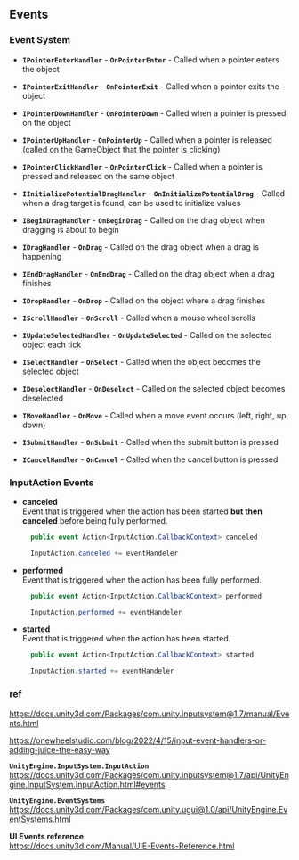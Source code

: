 ## Events

### Event System

- **`IPointerEnterHandler`** - **`OnPointerEnter`** - Called when a pointer enters the object

- **`IPointerExitHandler`** - **`OnPointerExit`** - Called when a pointer exits the object

- **`IPointerDownHandler`** - **`OnPointerDown`** - Called when a pointer is pressed on the object

- **`IPointerUpHandler`** - **`OnPointerUp`** - Called when a pointer is released (called on the GameObject that the pointer is clicking)

- **`IPointerClickHandler`** - **`OnPointerClick`** - Called when a pointer is pressed and released on the same object

- **`IInitializePotentialDragHandler`** - **`OnInitializePotentialDrag`** - Called when a drag target is found, can be used to initialize values

- **`IBeginDragHandler`** - **`OnBeginDrag`** - Called on the drag object when dragging is about to begin

- **`IDragHandler`** - **`OnDrag`** - Called on the drag object when a drag is happening

- **`IEndDragHandler`** - **`OnEndDrag`** - Called on the drag object when a drag finishes

- **`IDropHandler`** - **`OnDrop`** - Called on the object where a drag finishes

- **`IScrollHandler`** - **`OnScroll`** - Called when a mouse wheel scrolls

- **`IUpdateSelectedHandler`** - **`OnUpdateSelected`** - Called on the selected object each tick

- **`ISelectHandler`** - **`OnSelect`** - Called when the object becomes the selected object

- **`IDeselectHandler`** - **`OnDeselect`** - Called on the selected object becomes deselected

- **`IMoveHandler`** - **`OnMove`** - Called when a move event occurs (left, right, up, down)

- **`ISubmitHandler`** - **`OnSubmit`** - Called when the submit button is pressed

- **`ICancelHandler`** - **`OnCancel`** - Called when the cancel button is pressed

### InputAction Events

- **canceled** \
  Event that is triggered when the action has been started **but then canceled** before being fully performed.
  ```cs
    public event Action<InputAction.CallbackContext> canceled
  ```
  ```cs
    InputAction.canceled += eventHandeler 
  ```
- **performed** \
  Event that is triggered when the action has been fully performed.
  ```cs
    public event Action<InputAction.CallbackContext> performed
  ```
  ```cs
    InputAction.performed += eventHandeler 
  ```

- **started** \
  Event that is triggered when the action has been started.
  ```cs
    public event Action<InputAction.CallbackContext> started
  ```
  ```cs
    InputAction.started += eventHandeler 
  ```

### ref 
https://docs.unity3d.com/Packages/com.unity.inputsystem@1.7/manual/Events.html

https://onewheelstudio.com/blog/2022/4/15/input-event-handlers-or-adding-juice-the-easy-way

**`UnityEngine.InputSystem.InputAction`** \
https://docs.unity3d.com/Packages/com.unity.inputsystem@1.7/api/UnityEngine.InputSystem.InputAction.html#events

**`UnityEngine.EventSystems`** \
https://docs.unity3d.com/Packages/com.unity.ugui@1.0/api/UnityEngine.EventSystems.html

**UI Events reference** \
https://docs.unity3d.com/Manual/UIE-Events-Reference.html

